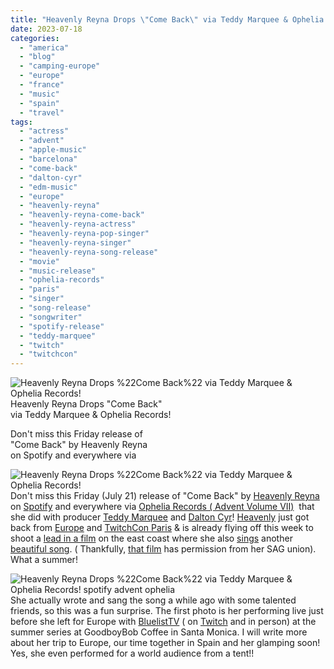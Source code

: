 ```yaml
---
title: "Heavenly Reyna Drops \"Come Back\" via Teddy Marquee & Ophelia Records!"
date: 2023-07-18
categories: 
  - "america"
  - "blog"
  - "camping-europe"
  - "europe"
  - "france"
  - "music"
  - "spain"
  - "travel"
tags: 
  - "actress"
  - "advent"
  - "apple-music"
  - "barcelona"
  - "come-back"
  - "dalton-cyr"
  - "edm-music"
  - "europe"
  - "heavenly-reyna"
  - "heavenly-reyna-come-back"
  - "heavenly-reyna-actress"
  - "heavenly-reyna-pop-singer"
  - "heavenly-reyna-singer"
  - "heavenly-reyna-song-release"
  - "movie"
  - "music-release"
  - "ophelia-records"
  - "paris"
  - "singer"
  - "song-release"
  - "songwriter"
  - "spotify-release"
  - "teddy-marquee"
  - "twitch"
  - "twitchcon"
---
```


![Heavenly Reyna Drops %22Come Back%22 via Teddy Marquee & Ophelia Records!](https://pub-ac94b3f306b24c0dba4238943c97f2e1.r2.dev/6a00e5502a9507883302b751abc513200c-150x150-1.jpg)Heavenly Reyna Drops "Come Back"  
via Teddy Marquee & Ophelia Records!  
  
Don't miss this Friday release of  
"Come Back" by Heavenly Reyna  
on Spotify and everywhere via  

<!--more-->  
![Heavenly Reyna Drops %22Come Back%22 via Teddy Marquee & Ophelia Records!](https://pub-ac94b3f306b24c0dba4238943c97f2e1.r2.dev/6a00e5502a9507883302c1a6ce6cdc200b.jpg)  
Don't miss this Friday (July 21) release of "Come Back" by [Heavenly Reyna](https://www.heavenlyreyna.com) on [Spotify](https://open.spotify.com/artist/6iJpD1T8xXhl6VLxUR8kPJ?si=p3kiefjtQ6WmEUbdPyuVug&nd=1) and everywhere via [Ophelia Records ( Advent Volume VII)](https://ophelia.ffm.to/adv7?fbclid=IwAR2tLslHsWrjApwZbEFG-fe4qoL1kioY_t-e8jjzSXpGfO4fc9k1zTt4xnk)  that she did with producer [Teddy Marquee](https://open.spotify.com/artist/5tBU027S9gMIVJwqIhrFgX) and [Dalton Cyr](https://www.instagram.com/daltoncyr/?hl=en)! [Heavenly](https://www.twitch.tv/heavenly) just got back from [Europe](https://www.twitch.tv/heavenly/clip/SmallThoughtfulPuppyStoneLightning-eI2sAH3W86ZdbolT) and [TwitchCon Paris](https://www.instagram.com/p/CujqIfQNjHu/) & is already flying off this week to shoot a [lead in a film](http://soultravelers3new.local/2021/09/heavenly-reyna-wins-best-actress-for-glass-darkly-movie-.html) on the east coast where she also [sings](http://soultravelers3new.local/2021/03/heavenly-reyna-makes-partner-with-twitch-music-in-just-6-months.html) another [beautiful song](http://soultravelers3new.local/2021/11/heavenly-reyna-releases-winter-wishes-trilingual-ep.html). ( Thankfully, [that film](http://soultravelers3new.local/2024/02/watch-heavenly-reyna-in-film-the-greatest-ever-trailer-hotel-cafe-.html) has permission from her SAG union). What a summer!  
  
![Heavenly Reyna Drops %22Come Back%22 via Teddy Marquee & Ophelia Records! spotify advent ophelia](https://pub-ac94b3f306b24c0dba4238943c97f2e1.r2.dev/6a00e5502a9507883302c1b25a2d3e200d.jpg)  
She actually wrote and sang the song a while ago with some talented friends, so this was a fun surprise. The first photo is her performing live just before she left for Europe with [BluelistTV](https://www.instagram.com/bluelisttv/?hl=en) ( on [Twitch](https://www.twitch.tv/heavenly) and in person) at the summer series at GoodboyBob Coffee in Santa Monica. I will write more about her trip to Europe, our time together in Spain and her glamping soon! Yes, she even performed for a world audience from a tent!!
